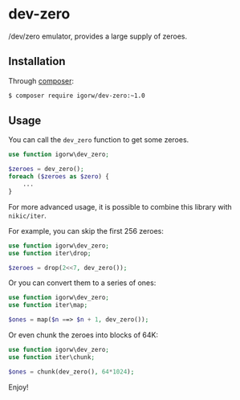 # dev-zero

/dev/zero emulator, provides a large supply of zeroes.

## Installation

Through [composer](https://getcomposer.org):

```bash
$ composer require igorw/dev-zero:~1.0
```

## Usage

You can call the `dev_zero` function to get some zeroes.

```php
use function igorw\dev_zero;

$zeroes = dev_zero();
foreach ($zeroes as $zero) {
    ...
}
```

For more advanced usage, it is possible to combine this library with `nikic/iter`.

For example, you can skip the first 256 zeroes:

```php
use function igorw\dev_zero;
use function iter\drop;

$zeroes = drop(2<<7, dev_zero());
```

Or you can convert them to a series of ones:

```php
use function igorw\dev_zero;
use function iter\map;

$ones = map($n ==> $n + 1, dev_zero());
```

Or even chunk the zeroes into blocks of 64K:

```php
use function igorw\dev_zero;
use function iter\chunk;

$ones = chunk(dev_zero(), 64*1024);
```

Enjoy!
